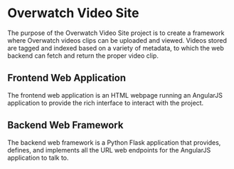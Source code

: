 # Overwatch Video Site
The purpose of the Overwatch Video Site project is to create a framework where
Overwatch videos clips can be uploaded and viewed. Videos stored are tagged and
indexed based on a variety of metadata, to which the web backend can fetch and
return the proper video clip.

## Frontend Web Application
The frontend web application is an HTML webpage running an AngularJS application
to provide the rich interface to interact with the project. 

## Backend Web Framework
The backend web framework is a Python Flask application that provides, defines,
and implements all the URL web endpoints for the AngularJS application to
talk to.